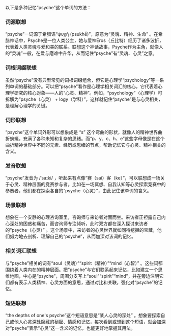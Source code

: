 以下是多种记忆“psyche”这个单词的方法：

### 词源联想
“psyche”一词源于希腊语“ψυχή (psukhḗ)”，原意为“灵魂、精神、生命” 。在希腊神话中，Psyche是一位人类公主，她与爱神Eros（丘比特）经历了诸多波折，代表着人类灵魂与爱和美的联系。联想这个神话故事，Psyche作为主角，就像人的“灵魂”一般，在爱与磨难中升华，从而记住“psyche”有“灵魂、心灵”之意。

### 词根词缀联想
虽然“psyche”没有典型常见的词根词缀组合，但它是心理学“psychology”等一系列单词的基础部分。可以把“psyche”看作是心理学相关词汇的核心，它代表着心理学研究的核心对象——人的“心灵、精神”。例如，“psychology”（心理学）可拆解为“psyche（心灵） + logy（学科）”，这样就记住“psyche”是与心灵相关，是理解心理学的关键。

### 词形联想
“psyche”这个单词外形可以想象成是 “s” 这个弯曲的形状，就像人的精神世界曲折蜿蜒，充满了各种未知和复杂的思绪。而“p、y、c、h、e”这些字母像是在这个曲折精神世界中不同的元素、经历或思绪的节点，帮助记忆它与心灵、精神相关的含义。

### 发音联想
“psyche”发音为 /ˈsaɪki/ ，听起来有点像“赛（sai）客（ke）”，可以联想成一场关于心灵、精神层面的竞赛参与者。比如在一场冥想、自我认知等心灵探索竞赛中的参赛者，他们都在探索各自的“psyche（心灵）”，由此记住该单词的含义。

### 场景联想
想象在一个安静的心理咨询室里，咨询师与来访者对面而坐。来访者正袒露自己内心深处的困惑和痛苦，而咨询师专注倾听，此时双方都在深入探讨来访者的“psyche（心灵）” 。这个场景中，来访者的心灵世界就如同待挖掘的宝藏，他们努力地去剖析、理解自己的“psyche”，从而加深对该词的记忆。

### 相关词汇联想
与“psyche”相关的词有“soul（灵魂）”“spirit（精神）”“mind（心智）” 。这些词都围绕着人类内在的精神层面。把“psyche”与它们联系起来记忆，比如建立一个思维地图，中心是“psyche”，周围分支写上“soul”“spirit”“mind”，并在旁边注明它们都有表示人类精神、心灵方面的意思，通过对比和关联，强化对“psyche”的记忆。

### 短语联想
“the depths of one's psyche”这个短语意思是“某人心灵的深处” 。想象要探索自己或他人心灵深处隐藏的秘密、情感和记忆，每次看到或想到这个短语，就会加深对“psyche”表示“心灵”这一含义的记忆，也能更好地掌握其用法。 